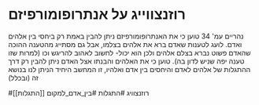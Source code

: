 # רוזנצווייג על אנתרופומורפיזם

נהריים עמ' 34
טוען כי את האנתרופומורפיזם ניתן להבין באמת רק ביחסי בין אלהים ואדם. לועג לטענות שאדם ברא את אלהים בצלמו, אבל גם מסתייג מהטענה ההוכה שהאדם פשוט נברא בצלם אלהים ולכן הוא יכול- לחשוב לאהוב להריגש וכו (למרות שזו טענה יפה שניש לדון בה). טוען כי את האלהים והבנתו אצל האדם ניתן להבין רק דרך ההתגלות של אלהים לאדם והיחסים בין אדם ואלהיו, זו המחשב היחיד הניתן לנו בנושא זה (ובכלל)

#רוזנצוויג 
#התגלות 
#בין_אדם_למקום 
[[התגלות]]
